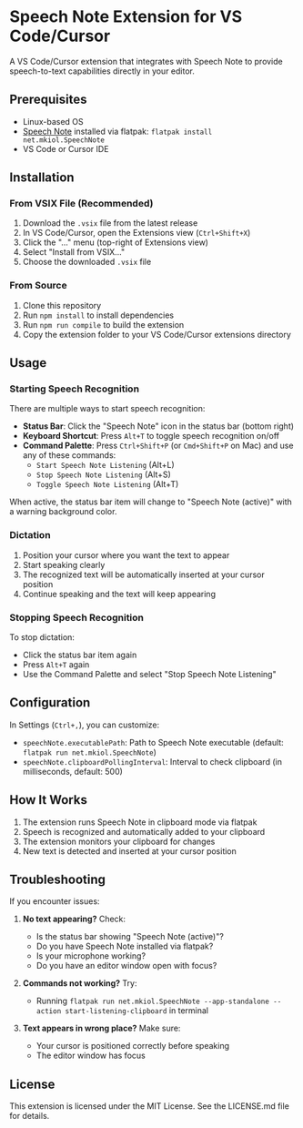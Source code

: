# Speech Note Extension for VS Code/Cursor

A VS Code/Cursor extension that integrates with Speech Note to provide speech-to-text capabilities directly in your editor.

## Prerequisites

- Linux-based OS
- [Speech Note](https://mpr.makedeb.org/packages/speechnote) installed via flatpak: `flatpak install net.mkiol.SpeechNote`
- VS Code or Cursor IDE

## Installation

### From VSIX File (Recommended)

1. Download the `.vsix` file from the latest release
2. In VS Code/Cursor, open the Extensions view (`Ctrl+Shift+X`)
3. Click the "..." menu (top-right of Extensions view)
4. Select "Install from VSIX..."
5. Choose the downloaded `.vsix` file

### From Source

1. Clone this repository
2. Run `npm install` to install dependencies
3. Run `npm run compile` to build the extension
4. Copy the extension folder to your VS Code/Cursor extensions directory

## Usage

### Starting Speech Recognition

There are multiple ways to start speech recognition:

- **Status Bar**: Click the "Speech Note" icon in the status bar (bottom right)
- **Keyboard Shortcut**: Press `Alt+T` to toggle speech recognition on/off
- **Command Palette**: Press `Ctrl+Shift+P` (or `Cmd+Shift+P` on Mac) and use any of these commands:
  - `Start Speech Note Listening` (Alt+L)
  - `Stop Speech Note Listening` (Alt+S)
  - `Toggle Speech Note Listening` (Alt+T)

When active, the status bar item will change to "Speech Note (active)" with a warning background color.

### Dictation

1. Position your cursor where you want the text to appear
2. Start speaking clearly
3. The recognized text will be automatically inserted at your cursor position
4. Continue speaking and the text will keep appearing

### Stopping Speech Recognition

To stop dictation:
- Click the status bar item again
- Press `Alt+T` again
- Use the Command Palette and select "Stop Speech Note Listening"

## Configuration

In Settings (`Ctrl+,`), you can customize:

- `speechNote.executablePath`: Path to Speech Note executable (default: `flatpak run net.mkiol.SpeechNote`)
- `speechNote.clipboardPollingInterval`: Interval to check clipboard (in milliseconds, default: 500)

## How It Works

1. The extension runs Speech Note in clipboard mode via flatpak
2. Speech is recognized and automatically added to your clipboard
3. The extension monitors your clipboard for changes
4. New text is detected and inserted at your cursor position

## Troubleshooting

If you encounter issues:

1. **No text appearing?** Check:
   - Is the status bar showing "Speech Note (active)"?
   - Do you have Speech Note installed via flatpak?
   - Is your microphone working?
   - Do you have an editor window open with focus?

2. **Commands not working?** Try:
   - Running `flatpak run net.mkiol.SpeechNote --app-standalone --action start-listening-clipboard` in terminal

3. **Text appears in wrong place?** Make sure:
   - Your cursor is positioned correctly before speaking
   - The editor window has focus

## License

This extension is licensed under the MIT License. See the LICENSE.md file for details. 